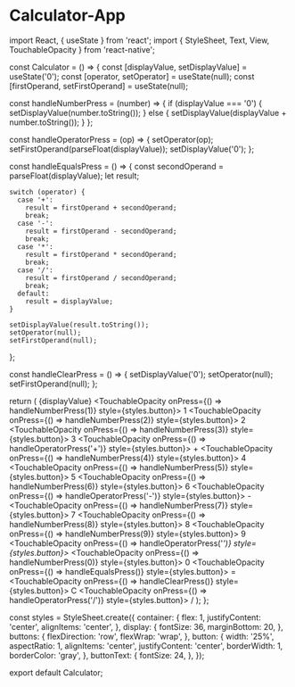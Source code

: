 # Calculator-App

import React, { useState } from 'react';
import { StyleSheet, Text, View, TouchableOpacity } from 'react-native';

const Calculator = () => {
  const [displayValue, setDisplayValue] = useState('0');
  const [operator, setOperator] = useState(null);
  const [firstOperand, setFirstOperand] = useState(null);

  const handleNumberPress = (number) => {
    if (displayValue === '0') {
      setDisplayValue(number.toString());
    } else {
      setDisplayValue(displayValue + number.toString());
    }
  };

  const handleOperatorPress = (op) => {
    setOperator(op);
    setFirstOperand(parseFloat(displayValue));
    setDisplayValue('0');
  };

  const handleEqualsPress = () => {
    const secondOperand = parseFloat(displayValue);
    let result;

    switch (operator) {
      case '+':
        result = firstOperand + secondOperand;
        break;
      case '-':
        result = firstOperand - secondOperand;
        break;
      case '*':
        result = firstOperand * secondOperand;
        break;
      case '/':
        result = firstOperand / secondOperand;
        break;
      default:
        result = displayValue;
    }

    setDisplayValue(result.toString());
    setOperator(null);
    setFirstOperand(null);
  };

  const handleClearPress = () => {
    setDisplayValue('0');
    setOperator(null);
    setFirstOperand(null);
  };

  return (
    <View style={styles.container}>
      <Text style={styles.display}>{displayValue}</Text>
      <View style={styles.buttons}>
        <TouchableOpacity onPress={() => handleNumberPress(1)} style={styles.button}>
          <Text style={styles.buttonText}>1</Text>
        </TouchableOpacity>
        <TouchableOpacity onPress={() => handleNumberPress(2)} style={styles.button}>
          <Text style={styles.buttonText}>2</Text>
        </TouchableOpacity>
        <TouchableOpacity onPress={() => handleNumberPress(3)} style={styles.button}>
          <Text style={styles.buttonText}>3</Text>
        </TouchableOpacity>
        <TouchableOpacity onPress={() => handleOperatorPress('+')} style={styles.button}>
          <Text style={styles.buttonText}>+</Text>
        </TouchableOpacity>
        <TouchableOpacity onPress={() => handleNumberPress(4)} style={styles.button}>
          <Text style={styles.buttonText}>4</Text>
        </TouchableOpacity>
        <TouchableOpacity onPress={() => handleNumberPress(5)} style={styles.button}>
          <Text style={styles.buttonText}>5</Text>
        </TouchableOpacity>
        <TouchableOpacity onPress={() => handleNumberPress(6)} style={styles.button}>
          <Text style={styles.buttonText}>6</Text>
        </TouchableOpacity>
        <TouchableOpacity onPress={() => handleOperatorPress('-')} style={styles.button}>
          <Text style={styles.buttonText}>-</Text>
        </TouchableOpacity>
        <TouchableOpacity onPress={() => handleNumberPress(7)} style={styles.button}>
          <Text style={styles.buttonText}>7</Text>
        </TouchableOpacity>
        <TouchableOpacity onPress={() => handleNumberPress(8)} style={styles.button}>
          <Text style={styles.buttonText}>8</Text>
        </TouchableOpacity>
        <TouchableOpacity onPress={() => handleNumberPress(9)} style={styles.button}>
          <Text style={styles.buttonText}>9</Text>
        </TouchableOpacity>
        <TouchableOpacity onPress={() => handleOperatorPress('*')} style={styles.button}>
          <Text style={styles.buttonText}>*</Text>
        </TouchableOpacity>
        <TouchableOpacity onPress={() => handleNumberPress(0)} style={styles.button}>
          <Text style={styles.buttonText}>0</Text>
        </TouchableOpacity>
        <TouchableOpacity onPress={() => handleEqualsPress()} style={styles.button}>
          <Text style={styles.buttonText}>=</Text>
        </TouchableOpacity>
        <TouchableOpacity onPress={() => handleClearPress()} style={styles.button}>
          <Text style={styles.buttonText}>C</Text>
        </TouchableOpacity>
        <TouchableOpacity onPress={() => handleOperatorPress('/')} style={styles.button}>
          <Text style={styles.buttonText}>/</Text>
        </TouchableOpacity>
      </View>
    </View>
  );
};

const styles = StyleSheet.create({
  container: {
    flex: 1,
    justifyContent: 'center',
    alignItems: 'center',
  },
  display: {
    fontSize: 36,
    marginBottom: 20,
  },
  buttons: {
    flexDirection: 'row',
    flexWrap: 'wrap',
  },
  button: {
    width: '25%',
    aspectRatio: 1,
    alignItems: 'center',
    justifyContent: 'center',
    borderWidth: 1,
    borderColor: 'gray',
  },
  buttonText: {
    fontSize: 24,
  },
});

export default Calculator;
